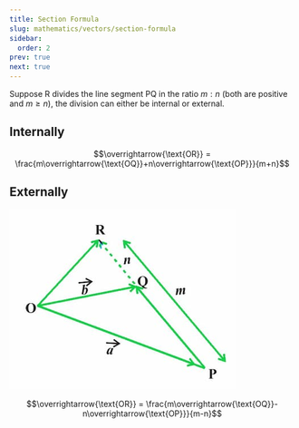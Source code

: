 ```yaml
---
title: Section Formula
slug: mathematics/vectors/section-formula
sidebar:
  order: 2
prev: true
next: true
---
```


Suppose $\text{R}$ divides the line segment $\text{PQ}$ in the ratio $m:n$ (both
are positive and $m \ge n$), the division can either be internal or external.

## Internally

```math
\overrightarrow{\text{OR}} = \frac{m\overrightarrow{\text{OQ}}+n\overrightarrow{\text{OP}}}{m+n}
```

## Externally

![External section](./images/external-section.jpg)

```math
\overrightarrow{\text{OR}} = \frac{m\overrightarrow{\text{OQ}}-n\overrightarrow{\text{OP}}}{m-n}
```
